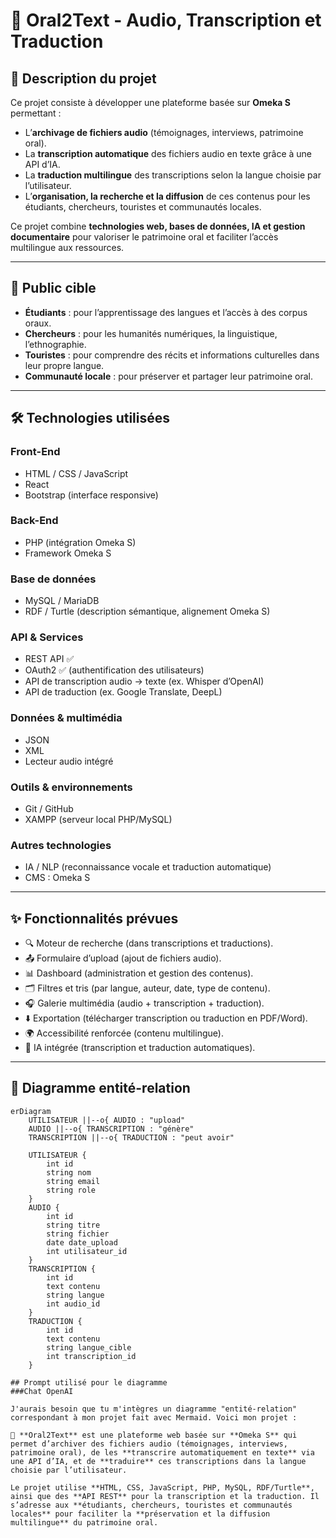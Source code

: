 # 🎤 Oral2Text - Audio, Transcription et Traduction

## 📖 Description du projet
Ce projet consiste à développer une plateforme basée sur **Omeka S** permettant :
- L’**archivage de fichiers audio** (témoignages, interviews, patrimoine oral).
- La **transcription automatique** des fichiers audio en texte grâce à une API d’IA.
- La **traduction multilingue** des transcriptions selon la langue choisie par l’utilisateur.
- L’**organisation, la recherche et la diffusion** de ces contenus pour les étudiants, chercheurs, touristes et communautés locales.

Ce projet combine **technologies web, bases de données, IA et gestion documentaire** pour valoriser le patrimoine oral et faciliter l’accès multilingue aux ressources.

---

## 👥 Public cible
- **Étudiants** : pour l’apprentissage des langues et l’accès à des corpus oraux.
- **Chercheurs** : pour les humanités numériques, la linguistique, l’ethnographie.
- **Touristes** : pour comprendre des récits et informations culturelles dans leur propre langue.
- **Communauté locale** : pour préserver et partager leur patrimoine oral.

---

## 🛠️ Technologies utilisées

### Front-End
- HTML / CSS / JavaScript
- React
- Bootstrap (interface responsive)

### Back-End
- PHP (intégration Omeka S)
- Framework Omeka S

### Base de données
- MySQL / MariaDB
- RDF / Turtle (description sémantique, alignement Omeka S)

### API & Services
- REST API ✅
- OAuth2 ✅ (authentification des utilisateurs)
- API de transcription audio → texte (ex. Whisper d’OpenAI)
- API de traduction (ex. Google Translate, DeepL)

### Données & multimédia
- JSON
- XML
- Lecteur audio intégré

### Outils & environnements
- Git / GitHub
- XAMPP (serveur local PHP/MySQL)

### Autres technologies
- IA / NLP (reconnaissance vocale et traduction automatique)
- CMS : Omeka S

---

## ✨ Fonctionnalités prévues
- 🔍 Moteur de recherche (dans transcriptions et traductions).
- 📤 Formulaire d’upload (ajout de fichiers audio).
- 📊 Dashboard (administration et gestion des contenus).
- 🗂️ Filtres et tris (par langue, auteur, date, type de contenu).
- 🎧 Galerie multimédia (audio + transcription + traduction).
- ⬇️ Exportation (télécharger transcription ou traduction en PDF/Word).
- 🌍 Accessibilité renforcée (contenu multilingue).
- 🤖 IA intégrée (transcription et traduction automatiques).

---

## 📐 Diagramme entité-relation

```mermaid
erDiagram
    UTILISATEUR ||--o{ AUDIO : "upload"
    AUDIO ||--o{ TRANSCRIPTION : "génère"
    TRANSCRIPTION ||--o{ TRADUCTION : "peut avoir"
    
    UTILISATEUR {
        int id
        string nom
        string email
        string role
    }
    AUDIO {
        int id
        string titre
        string fichier
        date date_upload
        int utilisateur_id
    }
    TRANSCRIPTION {
        int id
        text contenu
        string langue
        int audio_id
    }
    TRADUCTION {
        int id
        text contenu
        string langue_cible
        int transcription_id
    }

## Prompt utilisé pour le diagramme
###Chat OpenAI

J'aurais besoin que tu m'intègres un diagramme "entité-relation" correspondant à mon projet fait avec Mermaid. Voici mon projet :

🎤 **Oral2Text** est une plateforme web basée sur **Omeka S** qui permet d’archiver des fichiers audio (témoignages, interviews, patrimoine oral), de les **transcrire automatiquement en texte** via une API d’IA, et de **traduire** ces transcriptions dans la langue choisie par l’utilisateur. 

Le projet utilise **HTML, CSS, JavaScript, PHP, MySQL, RDF/Turtle**, ainsi que des **API REST** pour la transcription et la traduction. Il s’adresse aux **étudiants, chercheurs, touristes et communautés locales** pour faciliter la **préservation et la diffusion multilingue** du patrimoine oral.
